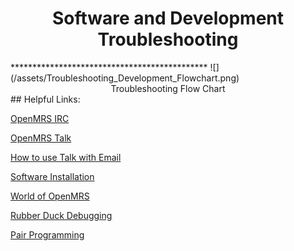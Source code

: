 <center><h1>Software and Development Troubleshooting</h1></center>
*********************************************
![](/assets/Troubleshooting_Development_Flowchart.png)
<center>Troubleshooting Flow Chart</center>
## Helpful Links:

[OpenMRS IRC](https://wiki.openmrs.org/display/IRC/Home)

[OpenMRS Talk](https://talk.openmrs.org)

[How to use Talk with Email](https://talk.openmrs.org/t/openmrs-talk-email-discussion-groups/1165)

[Software Installation](https://wiki.openmrs.org/display/docs/Step%20by%20Step%20Installation%20for%20Developers)

[World of OpenMRS](https://openmrs.org/join-the-community/)

[Rubber Duck Debugging](https://en.wikipedia.org/wiki/Rubber_duck_debugging)

[Pair Programming](https://wiki.openmrs.org/display/docs/Pair+Programming)

